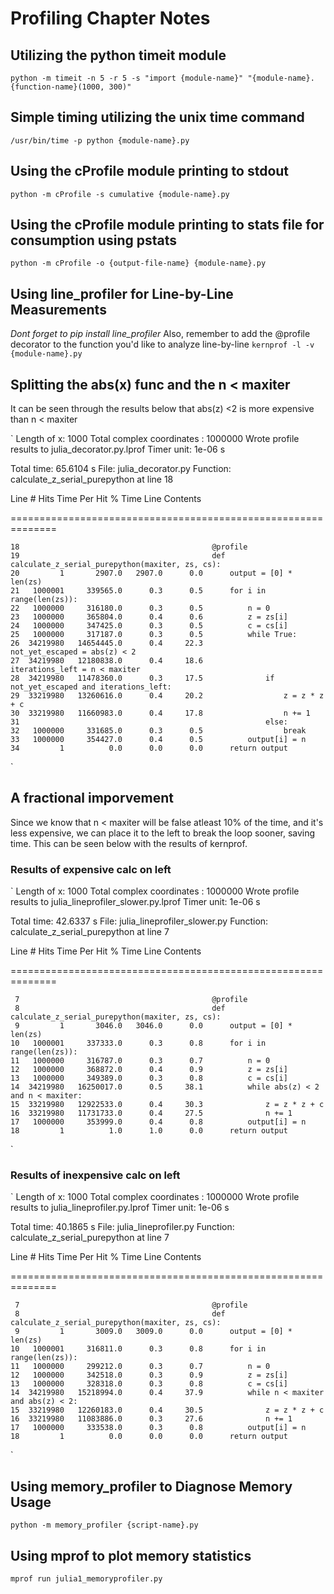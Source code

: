 # Profiling Chapter Notes

## Utilizing the python timeit module 
`
python -m timeit -n 5 -r 5 -s "import {module-name}" "{module-name}.{function-name}(1000, 300)"
`

## Simple timing utilizing the unix time command
`
/usr/bin/time -p python {module-name}.py
`

## Using the cProfile module printing to stdout
`
python -m cProfile -s cumulative {module-name}.py
`

## Using the cProfile module printing to stats file for consumption using pstats
`
python -m cProfile -o {output-file-name} {module-name}.py
`

## Using line_profiler for Line-by-Line Measurements
*Dont forget to pip install line_profiler*
Also, remember to add the @profile decorator to the function you'd like to analyze line-by-line
`
kernprof -l -v {module-name}.py
`
## Splitting the abs(x) func and the n < maxiter

It can be seen through the results below that abs(z) <2 is more expensive than n < maxiter 

`
Length of x: 1000
Total complex coordinates : 1000000
Wrote profile results to julia_decorator.py.lprof
Timer unit: 1e-06 s

Total time: 65.6104 s
File: julia_decorator.py
Function: calculate_z_serial_purepython at line 18

Line #      Hits         Time  Per Hit   % Time  Line Contents

==============================================================

    18                                           @profile
    19                                           def calculate_z_serial_purepython(maxiter, zs, cs):
    20         1       2907.0   2907.0      0.0      output = [0] * len(zs)
    21   1000001     339565.0      0.3      0.5      for i in range(len(zs)):
    22   1000000     316180.0      0.3      0.5          n = 0
    23   1000000     365804.0      0.4      0.6          z = zs[i]
    24   1000000     347425.0      0.3      0.5          c = cs[i]
    25   1000000     317187.0      0.3      0.5          while True:
    26  34219980   14654445.0      0.4     22.3              not_yet_escaped = abs(z) < 2
    27  34219980   12180838.0      0.4     18.6              iterations_left = n < maxiter
    28  34219980   11478360.0      0.3     17.5              if not_yet_escaped and iterations_left:
    29  33219980   13260616.0      0.4     20.2                  z = z * z + c
    30  33219980   11660983.0      0.4     17.8                  n += 1
    31                                                       else:
    32   1000000     331685.0      0.3      0.5                  break
    33   1000000     354427.0      0.4      0.5          output[i] = n
    34         1          0.0      0.0      0.0      return output
`

## A fractional imporvement

Since we know that n < maxiter will be false atleast 10% of the time, and it's less expensive, we can place it to the left to break the loop sooner, saving time.
This can be seen below with the results of kernprof. 

### Results of expensive calc on left

`
Length of x: 1000
Total complex coordinates : 1000000
Wrote profile results to julia_lineprofiler_slower.py.lprof
Timer unit: 1e-06 s

Total time: 42.6337 s
File: julia_lineprofiler_slower.py
Function: calculate_z_serial_purepython at line 7

 Line #      Hits         Time  Per Hit   % Time  Line Contents

==============================================================

     7                                           @profile
     8                                           def calculate_z_serial_purepython(maxiter, zs, cs):
     9         1       3046.0   3046.0      0.0      output = [0] * len(zs)
    10   1000001     337333.0      0.3      0.8      for i in range(len(zs)):
    11   1000000     316787.0      0.3      0.7          n = 0
    12   1000000     368872.0      0.4      0.9          z = zs[i]
    13   1000000     349389.0      0.3      0.8          c = cs[i]
    14  34219980   16250017.0      0.5     38.1          while abs(z) < 2 and n < maxiter:
    15  33219980   12922533.0      0.4     30.3              z = z * z + c
    16  33219980   11731733.0      0.4     27.5              n += 1
    17   1000000     353999.0      0.4      0.8          output[i] = n
    18         1          1.0      1.0      0.0      return output
`

### Results of inexpensive calc on left 

`
Length of x: 1000
Total complex coordinates : 1000000
Wrote profile results to julia_lineprofiler.py.lprof
Timer unit: 1e-06 s

Total time: 40.1865 s
File: julia_lineprofiler.py
Function: calculate_z_serial_purepython at line 7

Line #      Hits         Time  Per Hit   % Time  Line Contents

==============================================================

     7                                           @profile
     8                                           def calculate_z_serial_purepython(maxiter, zs, cs):
     9         1       3009.0   3009.0      0.0      output = [0] * len(zs)
    10   1000001     316811.0      0.3      0.8      for i in range(len(zs)):
    11   1000000     299212.0      0.3      0.7          n = 0
    12   1000000     342518.0      0.3      0.9          z = zs[i]
    13   1000000     328318.0      0.3      0.8          c = cs[i]
    14  34219980   15218994.0      0.4     37.9          while n < maxiter and abs(z) < 2:
    15  33219980   12260183.0      0.4     30.5              z = z * z + c
    16  33219980   11083886.0      0.3     27.6              n += 1
    17   1000000     333538.0      0.3      0.8          output[i] = n
    18         1          0.0      0.0      0.0      return output
`

## Using memory_profiler to Diagnose Memory Usage 
`
python -m memory_profiler {script-name}.py
`

## Using mprof to plot memory statistics
`
mprof run julia1_memoryprofiler.py
`
